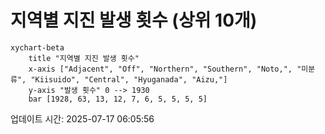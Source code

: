 # 지역별 지진 발생 횟수 (상위 10개)

```mermaid
xychart-beta
    title "지역별 지진 발생 횟수"
    x-axis ["Adjacent", "Off", "Northern", "Southern", "Noto,", "미분류", "Kiisuido", "Central", "Hyuganada", "Aizu,"]
    y-axis "발생 횟수" 0 --> 1930
    bar [1928, 63, 13, 12, 7, 6, 5, 5, 5, 5]
```

업데이트 시간: 2025-07-17 06:05:56
